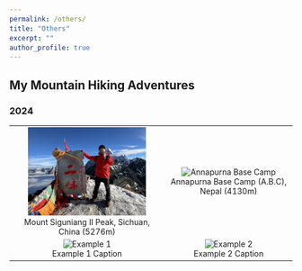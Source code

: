 ```yaml
---
permalink: /others/
title: "Others"
excerpt: ""
author_profile: true
---
```


## My Mountain Hiking Adventures
### 2024

<table>
  <tr>
    <td style="text-align: center;">
      <img src="/images/Mount_SGN_II.jpg" alt="Mount Siguniang II Peak" style="width: 80%; max-width: 400px;">
      <figcaption>Mount Siguniang II Peak, Sichuan, China (5276m)</figcaption>
    </td>
    <td style="text-align: center;">
      <img src="/images/ABC.jpg" alt="Annapurna Base Camp" style="width: 80%; max-width: 400px;">
      <figcaption>Annapurna Base Camp (A.B.C), Nepal (4130m)</figcaption>
    </td>
  </tr>
  <tr>
    <td style="text-align: center;">
      <img src="/images/Example1.jpg" alt="Example 1" style="width: 80%; max-width: 400px;">
      <figcaption>Example 1 Caption</figcaption>
    </td>
    <td style="text-align: center;">
      <img src="/images/Example2.jpg" alt="Example 2" style="width: 80%; max-width: 400px;">
      <figcaption>Example 2 Caption</figcaption>
    </td>
  </tr>
</table>

